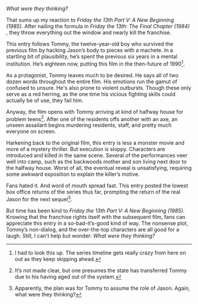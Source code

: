 _What were they thinking?_

That sums up my reaction to _Friday the 13th Part V: A New Beginning (1985)_. After nailing the formula in _Friday the 13th: The Final Chapter (1984)_ , they throw everything out the window and nearly kill the franchise.

This entry follows Tommy, the twelve-year-old boy who survived the previous film by hacking Jason’s body to pieces with a machete. In a startling bit of plausibility, he’s spent the previous six years in a mental institution. He’s eighteen now, putting this film in the then-future of 1990[^1].

As a protagonist, Tommy leaves much to be desired. He says all of two dozen words throughout the entire film. His emotions run the gamut of confused to unsure. He's also prone to violent outbursts. Though these only serve as a red herring, as the one time his vicious fighting skills could actually be of use, they fail him.

Anyway, the film opens with Tommy arriving at kind of halfway house for problem teens[^2]. After one of the residents offs another with an axe, an unseen assailant begins murdering residents, staff, and pretty much everyone on screen.

Harkening back to the original film, this entry is less a monster movie and more of a mystery thriller. But execution is sloppy. Characters are introduced and killed in the same scene. Several of the performances veer well into camp, such as the backwoods mother and son living next door to the halfway house. Worst of all, the eventual reveal is unsatisfying, requiring some awkward exposition to explain the killer’s motive.

Fans hated it. And word of mouth spread fast. This entry posted the lowest box office returns of the series thus far, prompting the return of the real Jason for the next sequel[^3].

But time has been kind to _Friday the 13th Part V: A New Beginning (1985)_. Knowing that the franchise rights itself with the subsequent film, fans can appreciate this entry in a so-bad-it’s-good kind of way. The nonsense plot, Tommy’s non-dialog, and the over-the-top characters are all good for a laugh. Still, I can't help but wonder: _What were they thinking?_

[^1]: I had to look this up. The series timeline gets really crazy from here on out as they keep skipping ahead.

[^2]: It’s not made clear, but one presumes the state has transferred Tommy due to his having aged out of the system.

[^3]: Apparently, the plan was for Tommy to assume the role of Jason. Again, what were they thinking?
